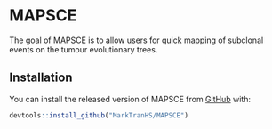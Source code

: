 
<!-- README.md is generated from README.Rmd. Please edit that file -->

# MAPSCE

<!-- badges: start -->
<!-- badges: end -->

The goal of MAPSCE is to allow users for quick mapping of subclonal
events on the tumour evolutionary trees.

## Installation

You can install the released version of MAPSCE from
[GitHub](https://github.com) with:

``` r
devtools::install_github("MarkTranHS/MAPSCE")
```
